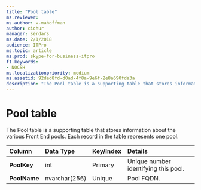 ```yaml
---
title: "Pool table"
ms.reviewer: 
ms.author: v-mahoffman
author: cichur
manager: serdars
ms.date: 2/1/2018
audience: ITPro
ms.topic: article
ms.prod: skype-for-business-itpro
f1.keywords:
- NOCSH
ms.localizationpriority: medium
ms.assetid: 92ded8fd-d0ad-4f8a-9e6f-2e8a690fda3a
description: "The Pool table is a supporting table that stores information about the various Front End pools. Each record in the table represents one pool."
---
```


# Pool table
 
The Pool table is a supporting table that stores information about the various Front End pools. Each record in the table represents one pool.
  
|**Column**|**Data Type**|**Key/Index**|**Details**|
|:-----|:-----|:-----|:-----|
|**PoolKey** <br/> |int  <br/> |Primary  <br/> |Unique number identifying this pool.  <br/> |
|**PoolName** <br/> |nvarchar(256)  <br/> |Unique  <br/> |Pool FQDN.  <br/> |
   

